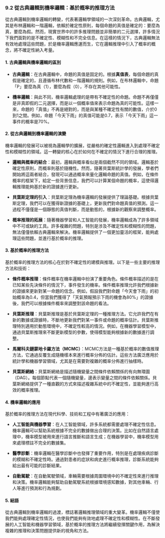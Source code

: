 ### 9.2 從古典邏輯到機率邏輯：基於概率的推理方法

從古典邏輯到機率邏輯的轉變，代表著邏輯學領域的一次深刻革命。古典邏輯，尤其是布林邏輯和一階邏輯，依賴於確定性原則，每個命題的真值是確定的：要麼為真，要麼為假。然而，現實世界中的許多推理問題並非簡單的二元選擇，許多情況下我們面對的是不確定性、模糊性和不完全信息。在這樣的情況下，古典邏輯無法有效地處理這些問題，於是機率邏輯應運而生，它在邏輯推理中引入了概率的概念，將不確定性納入考量。

#### 1. 古典邏輯與機率邏輯的區別

- **古典邏輯**：在古典邏輯中，命題的真值是固定的。根據**真值表**，每個命題的真假是確定的，且遵循布林代數和一階邏輯的規則。例如，在布林邏輯中，命題「P」要麼為真（1），要麼為假（0），不存在其他可能性。

- **機率邏輯**：與此不同，機率邏輯處理的是帶有不確定性的命題。命題不再僅僅是非真即假的二元選擇，而是以一個概率值來表示命題為真的可能性。這樣一來，命題的「真值」不再是絕對的，而是與某種不確定性有關的數值，介於0到1之間。例如，命題「今天下雨」的真值可能是0.7，表示「今天下雨」這一事件的概率是70%。

#### 2. 從古典邏輯到機率邏輯的演變

機率邏輯的發展可以被視為邏輯學的擴展，從嚴格的確定性邏輯進入到處理不確定性和模糊性的領域。這一轉變的核心在於如何在不確定的情況下進行合理的推理。

- **邏輯與概率的結合**：最初，邏輯與概率看似是兩個截然不同的領域。邏輯基於確定性原則，而概率則基於隨機性。然而，隨著貝葉斯統計學的發展，學者們開始將這兩者結合，發現可以通過概率來量化邏輯命題的真值。例如，在條件概率的框架下，給定一些背景信息，我們可以計算某個命題的概率，這使得邏輯推理能夠基於新的證據進行更新。

- **貝葉斯定理的引入**：貝葉斯定理為機率邏輯的發展提供了理論基礎。根據貝葉斯定理，我們可以在獲得新證據的基礎上，更新我們對命題真值的預測。這一過程不僅僅是一個靜態的真值判斷，而是動態的，根據新的觀察來調整概率。

- **概率推理的拓展**：隨著機器學習和人工智能的發展，機率邏輯成為了許多領域中不可或缺的工具。許多複雜的問題，特別是涉及不確定性和模糊性的問題，無法僅僅依賴古典邏輯來解決。機率邏輯提供了一個更加靈活的框架，能夠處理這些問題，並進行基於概率的推理。

#### 3. 基於概率的推理方法

基於概率的推理方法的核心在於對不確定性的建模與推理。以下是一些主要的推理方法和技術：

- **條件概率推理**：條件概率在機率邏輯中扮演了重要角色。條件概率描述的是在已知某些先決條件的情況下，事件發生的機率。條件概率推理允許我們根據新的證據來更新對某一命題的信念。例如，假設我們對命題「今天會下雨」的初始概率為0.4，但當我們獲得了「天氣預報預示下雨的機會為80%」的證據後，我們可以根據條件概率來調整對該命題的看法。

- **貝葉斯推理**：貝葉斯推理是基於貝葉斯定理的一種推理方法。它允許我們在有新的數據或證據時，不斷地更新我們對某一事件或命題的概率估計。貝葉斯推理特別適用於動態環境中，不確定性較高的情況。例如，在機器學習模型中，通過貝葉斯推理來不斷更新模型的參數，使得模型能夠根據新的數據進行調整。

- **馬爾科夫鏈蒙地卡羅方法（MCMC）**：MCMC方法是一種基於概率的數值推理方法，它通過反覆生成隨機樣本來進行概率分佈的估計。這些方法廣泛應用於統計學和機器學習領域，尤其是在需要對複雜的概率分佈進行抽樣時。

- **貝葉斯網絡**：貝葉斯網絡是描述隨機變量之間條件依賴關係的有向無環圖（DAG）。每個節點代表一個隨機變量，邊表示變量之間的條件依賴關係。貝葉斯網絡提供了一種直觀的方式來描述複雜系統中的不確定性，並能夠進行高效的概率推理。

#### 4. 機率邏輯的應用

基於概率的推理方法在現代科學、技術和工程中有著廣泛的應用：

- **人工智能與機器學習**：在人工智能領域，許多系統都需要處理不確定性信息。機率邏輯可以幫助系統根據不完全的數據做出合理的決策。比如在自然語言處理中，機率模型被用來進行語言推斷和語言生成；在機器學習中，機率模型用來處理標註不完全的數據集。

- **醫學診斷**：機率邏輯在醫學診斷中也發揮了重要作用，特別是在處理疾病診斷的模糊和不確定性時。通過對患者的症狀和病史進行概率推理，診斷系統能夠給出最有可能的診斷結果。

- **自動駕駛**：在自動駕駛領域，車輛需要根據周圍環境中的不確定性來進行推理和決策。機率邏輯能夠幫助自動駕駛系統根據環境感知數據，對其他車輛、行人等進行預測和行為規劃。

#### 5. 結語

從古典邏輯到機率邏輯的過渡，標誌著邏輯推理領域的重大變革。機率邏輯不僅使我們能夠處理確定性情況，也使我們能夠有效地處理不確定性和模糊性。在不斷發展的人工智能和機器學習領域，基於概率的推理方法將繼續發揮關鍵作用，為解決複雜的推理和決策問題提供新的視角和方法。